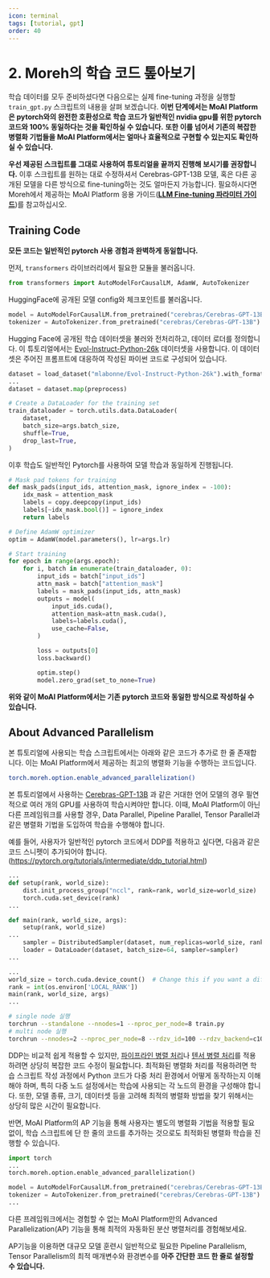 ```yaml
---
icon: terminal
tags: [tutorial, gpt]
order: 40
---
```

# 2. Moreh의 학습 코드 톺아보기

학습 데이터를 모두 준비하셨다면 다음으로는 실제 fine-tuning 과정을 실행할 `train_gpt.py` 스크립트의 내용을 살펴 보겠습니다. **이번 단계에서는 MoAI Platform은 pytorch와의 완전한 호환성으로 학습 코드가 일반적인 nvidia gpu를 위한 pytorch 코드와 100% 동일하다는 것을 확인하실 수 있습니다.** **또한 이를 넘어서 기존의 복잡한 병렬화 기법들을 MoAI Platform에서는 얼마나 효율적으로 구현할 수 있는지도 확인하실 수 있습니다.**

**우선 제공된 스크립트를 그대로 사용하여 튜토리얼을 끝까지 진행해 보시기를 권장합니다.** 이후 스크립트를 원하는 대로 수정하셔서 Cerebras-GPT-13B 모델, 혹은 다른 공개된 모델을 다른 방식으로 fine-tuning하는 것도 얼마든지 가능합니다. 필요하시다면 Moreh에서 제공하는 MoAI Platform 응용 가이드(**[LLM Fine-tuning 파라미터 가이드](/Supported_Documents/LLM_param_guide.md)**)를 참고하십시오.

## Training Code

**모든 코드는 일반적인 pytorch 사용 경험과 완벽하게 동일합니다.** 

먼저, `transformers` 라이브러리에서 필요한 모듈을 불러옵니다.

```python
from transformers import AutoModelForCausalLM, AdamW, AutoTokenizer
```

HuggingFace에 공개된 모델 config와 체크포인트를 불러옵니다. 

```python
model = AutoModelForCausalLM.from_pretrained("cerebras/Cerebras-GPT-13B")
tokenizer = AutoTokenizer.from_pretrained("cerebras/Cerebras-GPT-13B") 
```

Hugging Face에 공개된 학습 데이터셋을 불러와 전처리하고, 데이터 로더를 정의합니다.
이 튜토리얼에서는 [Evol-Instruct-Python-26k](https://huggingface.co/datasets/mlabonne/Evol-Instruct-Python-26k) 데이터셋을 사용합니다. 이 데이터셋은 주어진 프롬프트에 대응하여 작성된 파이썬 코드로 구성되어 있습니다.

```python
dataset = load_dataset("mlabonne/Evol-Instruct-Python-26k").with_format("torch")
...
dataset = dataset.map(preprocess)

# Create a DataLoader for the training set
train_dataloader = torch.utils.data.DataLoader(
	dataset,
	batch_size=args.batch_size,
	shuffle=True,
	drop_last=True,
)
```

이후 학습도 일반적인 Pytorch를 사용하여 모델 학습과 동일하게 진행됩니다. 

```python
# Mask pad tokens for training
def mask_pads(input_ids, attention_mask, ignore_index = -100):
	idx_mask = attention_mask
	labels = copy.deepcopy(input_ids)
	labels[~idx_mask.bool()] = ignore_index
	return labels

# Define AdamW optimizer
optim = AdamW(model.parameters(), lr=args.lr)

# Start training
for epoch in range(args.epoch):
	for i, batch in enumerate(train_dataloader, 0):
		input_ids = batch["input_ids"]
		attn_mask = batch["attention_mask"]
		labels = mask_pads(input_ids, attn_mask)
		outputs = model(
			input_ids.cuda(),
			attention_mask=attn_mask.cuda(),
			labels=labels.cuda(),
			use_cache=False,
		)

		loss = outputs[0]
		loss.backward()

		optim.step()
		model.zero_grad(set_to_none=True)
```

**위와 같이 MoAI Platform에서는 기존 pytorch 코드와 동일한 방식으로 작성하실 수 있습니다.**

## About Advanced Parallelism

본 튜토리얼에 사용되는 학습 스크립트에서는 아래와 같은 코드가 추가로 한 줄 존재합니다. 이는 MoAI Platform에서 제공하는 최고의 병렬화 기능을 수행하는 코드입니다.

```bash
torch.moreh.option.enable_advanced_parallelization()
```

본 튜토리얼에서 사용하는 [Cerebras-GPT-13B](https://huggingface.co/cerebras/Cerebras-GPT-13B) 과 같은 거대한 언어 모델의 경우 필연적으로 여러 개의 GPU를 사용하여 학습시켜야만 합니다. 이때, MoAI Platform이 아닌 다른 프레임워크를 사용할 경우, Data Parallel, Pipeline Parallel, Tensor Parallel과 같은 병렬화 기법을 도입하여 학습을 수행해야 합니다. 

예를 들어, 사용자가 일반적인 pytorch 코드에서 DDP를 적용하고 싶다면, 다음과 같은 코드 스니펫이 추가되어야 합니다. (https://pytorch.org/tutorials/intermediate/ddp_tutorial.html)

```python
...
def setup(rank, world_size):
    dist.init_process_group("nccl", rank=rank, world_size=world_size)
    torch.cuda.set_device(rank)
...

def main(rank, world_size, args):
	setup(rank, world_size)
...
	sampler = DistributedSampler(dataset, num_replicas=world_size, rank=rank)
	loader = DataLoader(dataset, batch_size=64, sampler=sampler)
...

...
world_size = torch.cuda.device_count()  # Change this if you want a different number of GPUs
rank = int(os.environ['LOCAL_RANK'])
main(rank, world_size, args)
...
```

```bash
# single node 실행
torchrun --standalone --nnodes=1 --nproc_per_node=8 train.py
# multi node 실행
torchrun --nnodes=2 --nproc_per_node=8 --rdzv_id=100 --rdzv_backend=c10d --rdzv_endpoint=$MASTER_ADDR:29400 train.py
```

DDP는 비교적 쉽게 적용할 수 있지만, [파이프라인 병렬 처리](https://pytorch.org/docs/stable/pipeline.html)나 [텐서 병렬 처리](https://pytorch.org/tutorials/intermediate/TP_tutorial.html)를 적용하려면 상당히 복잡한 코드 수정이 필요합니다. 최적화된 병렬화 처리를 적용하려면 학습 스크립트 작성 과정에서 Python 코드가 다중 처리 환경에서 어떻게 동작하는지 이해해야 하며, 특히 다중 노드 설정에서는 학습에 사용되는 각 노드의 환경을 구성해야 합니다. 또한, 모델 종류, 크기, 데이터셋 등을 고려해 최적의 병렬화 방법을 찾기 위해서는 상당히 많은 시간이 필요합니다.

반면, MoAI Platform의 AP 기능을 통해 사용자는 별도의 병렬화 기법을 적용할 필요 없이, 학습 스크립트에 단 한 줄의 코드를 추가하는 것으로도 최적화된 병렬화 학습을 진행할 수 있습니다.

```python
import torch
...
torch.moreh.option.enable_advanced_parallelization()

model = AutoModelForCausalLM.from_pretrained("cerebras/Cerebras-GPT-13B")
tokenizer = AutoTokenizer.from_pretrained("cerebras/Cerebras-GPT-13B")
...
```
다른 프레임워크에서는 경험할 수 없는 MoAI Platform만의 Advanced Parallelization(AP) 기능을 통해 최적의 자동화된 분산 병렬처리를 경험해보세요. 

AP기능을 이용하면 대규모 모델 훈련시 일반적으로 필요한 Pipeline Parallelism, Tensor Parallelism의 최적 매개변수와 환경변수를 **아주 간단한 코드 한 줄로 설정할 수 있습니다.**
